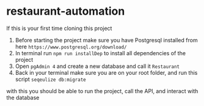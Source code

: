 # restaurant-automation
If this is your first time cloning this project

  1. Before starting the project make sure you have Postgresql installed from here `https://www.postgresql.org/download/`
  2. In terminal run `npm run installDep` to install all dependencies of the project
  3. Open `pgAdmin 4` and create a new database and call it `Restaurant`
  4. Back in your terminal make sure you are on your root folder, and run this script `seqeulize db:migrate`

with this you should be able to run the project, call the API, and interact with the database 
